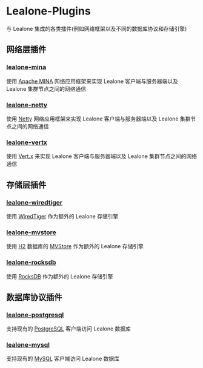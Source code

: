 # Lealone-Plugins
与 Lealone 集成的各类插件(例如网络框架以及不同的数据库协议和存储引擎)

## 网络层插件

### [lealone-mina](https://github.com/lealone/Lealone-Plugins/tree/master/lealone-mina)
使用 [Apache MINA](http://mina.apache.org/) 网络应用框架来实现 Lealone 客户端与服务器端以及 Lealone 集群节点之间的网络通信


### [lealone-netty](https://github.com/lealone/Lealone/tree/master/lealone-netty)
使用 [Netty](http://netty.io/) 网络应用框架来实现 Lealone 客户端与服务器端以及 Lealone 集群节点之间的网络通信


### [lealone-vertx](https://github.com/lealone/Lealone-Platform/tree/master/lealone-vertx)
使用 [Vert.x](https://vertx.io/) 来实现 Lealone 客户端与服务器端以及 Lealone 集群节点之间的网络通信


## 存储层插件

### [lealone-wiredtiger](https://github.com/lealone/Lealone-Plugins/tree/master/lealone-wiredtiger)
使用 [WiredTiger](http://www.wiredtiger.com/) 作为额外的 Lealone 存储引擎


### [lealone-mvstore](https://github.com/lealone/Lealone-Plugins/tree/master/lealone-mvstore)
使用 [H2](http://www.h2database.com/html/main.html) 数据库的 [MVStore](http://www.h2database.com/html/mvstore.html) 作为额外的 Lealone 存储引擎


### [lealone-rocksdb](https://github.com/lealone/Lealone-Plugins/tree/master/lealone-rocksdb)
使用 [RocksDB](https://github.com/facebook/rocksdb) 作为额外的 Lealone 存储引擎


## 数据库协议插件


### [lealone-postgresql](https://github.com/lealone/Lealone-Plugins/tree/master/lealone-postgresql)
支持现有的 [PostgreSQL](https://www.postgresql.org/) 客户端访问 Lealone 数据库


### [lealone-mysql](https://github.com/lealone/Lealone-Plugins/tree/master/lealone-mysql)
支持现有的 [MySQL](https://www.mysql.com/) 客户端访问 Lealone 数据库
